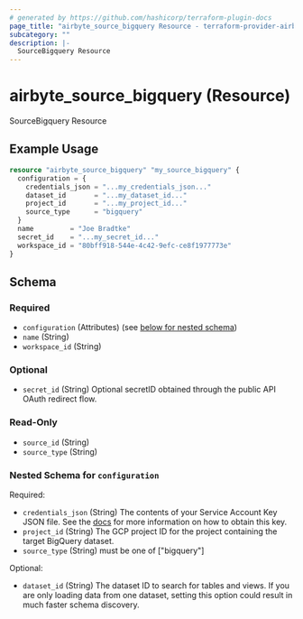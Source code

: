 ```yaml
---
# generated by https://github.com/hashicorp/terraform-plugin-docs
page_title: "airbyte_source_bigquery Resource - terraform-provider-airbyte"
subcategory: ""
description: |-
  SourceBigquery Resource
---
```


# airbyte_source_bigquery (Resource)

SourceBigquery Resource

## Example Usage

```terraform
resource "airbyte_source_bigquery" "my_source_bigquery" {
  configuration = {
    credentials_json = "...my_credentials_json..."
    dataset_id       = "...my_dataset_id..."
    project_id       = "...my_project_id..."
    source_type      = "bigquery"
  }
  name         = "Joe Bradtke"
  secret_id    = "...my_secret_id..."
  workspace_id = "80bff918-544e-4c42-9efc-ce8f1977773e"
}
```

<!-- schema generated by tfplugindocs -->
## Schema

### Required

- `configuration` (Attributes) (see [below for nested schema](#nestedatt--configuration))
- `name` (String)
- `workspace_id` (String)

### Optional

- `secret_id` (String) Optional secretID obtained through the public API OAuth redirect flow.

### Read-Only

- `source_id` (String)
- `source_type` (String)

<a id="nestedatt--configuration"></a>
### Nested Schema for `configuration`

Required:

- `credentials_json` (String) The contents of your Service Account Key JSON file. See the <a href="https://docs.airbyte.com/integrations/sources/bigquery#setup-the-bigquery-source-in-airbyte">docs</a> for more information on how to obtain this key.
- `project_id` (String) The GCP project ID for the project containing the target BigQuery dataset.
- `source_type` (String) must be one of ["bigquery"]

Optional:

- `dataset_id` (String) The dataset ID to search for tables and views. If you are only loading data from one dataset, setting this option could result in much faster schema discovery.


